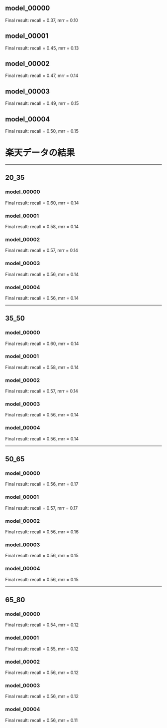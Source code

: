 ## model_00000
Final result: recall = 0.37, mrr = 0.10
## model_00001
Final result: recall = 0.45, mrr = 0.13
## model_00002
Final result: recall = 0.47, mrr = 0.14
## model_00003
Final result: recall = 0.49, mrr = 0.15
## model_00004
Final result: recall = 0.50, mrr = 0.15

# 楽天データの結果
---
## 20_35
### model_00000
Final result: recall = 0.60, mrr = 0.14
### model_00001
Final result: recall = 0.58, mrr = 0.14
### model_00002
Final result: recall = 0.57, mrr = 0.14
### model_00003
Final result: recall = 0.56, mrr = 0.14
### model_00004
Final result: recall = 0.56, mrr = 0.14

---
## 35_50
### model_00000
Final result: recall = 0.60, mrr = 0.14
### model_00001
Final result: recall = 0.58, mrr = 0.14
### model_00002
Final result: recall = 0.57, mrr = 0.14
### model_00003
Final result: recall = 0.56, mrr = 0.14
### model_00004
Final result: recall = 0.56, mrr = 0.14

---
## 50_65
### model_00000
Final result: recall = 0.56, mrr = 0.17
### model_00001
Final result: recall = 0.57, mrr = 0.17
### model_00002
Final result: recall = 0.56, mrr = 0.16
### model_00003
Final result: recall = 0.56, mrr = 0.15
### model_00004
Final result: recall = 0.56, mrr = 0.15

---
## 65_80
### model_00000
Final result: recall = 0.54, mrr = 0.12
### model_00001
Final result: recall = 0.55, mrr = 0.12
### model_00002
Final result: recall = 0.56, mrr = 0.12
### model_00003
Final result: recall = 0.56, mrr = 0.12
### model_00004
Final result: recall = 0.56, mrr = 0.11


